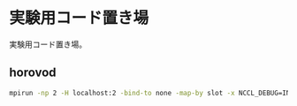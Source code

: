 # 実験用コード置き場

実験用コード置き場。

## horovod

```sh
mpirun -np 2 -H localhost:2 -bind-to none -map-by slot -x NCCL_DEBUG=INFO -x LD_LIBRARY_PATH python cifar100.py
```

